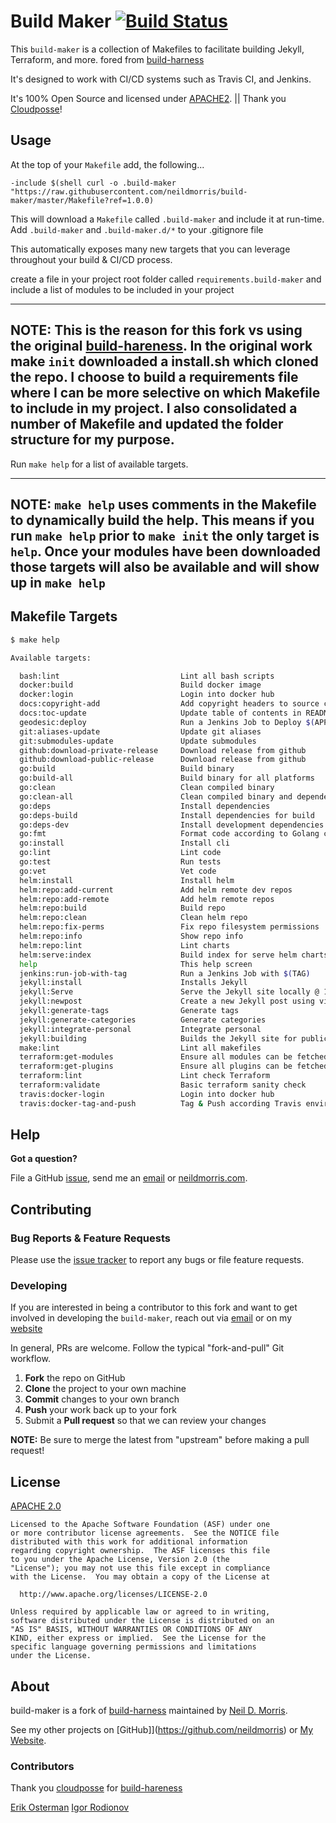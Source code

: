 # Build Maker [![Build Status](https://travis-ci.org/neildmorris/build-maker.svg)](https://travis-ci.org/neildmorris/build-maker)

This `build-maker` is a collection of Makefiles to facilitate building Jekyll, Terraform, and more. fored from [build-harness](https://github.com/cloudposse/build-harness)

It's designed to work with CI/CD systems such as Travis CI, and Jenkins.

It's 100% Open Source and licensed under [APACHE2](LICENSE). || Thank you [Cloudposse](https://github.com/cloudposse)!

## Usage

At the top of your `Makefile` add, the following...

```
-include $(shell curl -o .build-maker "https://raw.githubusercontent.com/neildmorris/build-maker/master/Makefile?ref=1.0.0)
```

This will download a `Makefile` called `.build-maker` and include it at run-time. Add `.build-maker` and `.build-maker.d/*` to your .gitignore file

This automatically exposes many new targets that you can leverage throughout your build & CI/CD process.

create a file in your project root folder called `requirements.build-maker` and include a list of modules to be included in your project

---
NOTE: This is the reason for this fork vs using the original [build-hareness](https://github.com/cloudposse/build-harness).  In the original work make `init` downloaded a install.sh which cloned the repo.  I choose to build a requirements file where I can be more selective on which Makefile to include in my project.  I also consolidated a number of Makefile and updated the folder structure for my purpose.
---

Run `make help` for a list of available targets.

---
NOTE: `make help` uses comments in the Makefile to dynamically build the help.  This means if you run `make help` prior to `make init` the only target is `help`.  Once your modules have been downloaded those targets will also be available and will show up in `make help`
---

## Makefile Targets

```bash
$ make help

Available targets:

  bash:lint                           Lint all bash scripts
  docker:build                        Build docker image
  docker:login                        Login into docker hub
  docs:copyright-add                  Add copyright headers to source code
  docs:toc-update                     Update table of contents in README.md
  geodesic:deploy                     Run a Jenkins Job to Deploy $(APP) with $(CANONICAL_TAG)
  git:aliases-update                  Update git aliases
  git:submodules-update               Update submodules
  github:download-private-release     Download release from github
  github:download-public-release      Download release from github
  go:build                            Build binary
  go:build-all                        Build binary for all platforms
  go:clean                            Clean compiled binary
  go:clean-all                        Clean compiled binary and dependency
  go:deps                             Install dependencies
  go:deps-build                       Install dependencies for build
  go:deps-dev                         Install development dependencies
  go:fmt                              Format code according to Golang convention
  go:install                          Install cli
  go:lint                             Lint code
  go:test                             Run tests
  go:vet                              Vet code
  helm:install                        Install helm
  helm:repo:add-current               Add helm remote dev repos
  helm:repo:add-remote                Add helm remote repos
  helm:repo:build                     Build repo
  helm:repo:clean                     Clean helm repo
  helm:repo:fix-perms                 Fix repo filesystem permissions
  helm:repo:info                      Show repo info
  helm:repo:lint                      Lint charts
  helm:serve:index                    Build index for serve helm charts
  help                                This help screen
  jenkins:run-job-with-tag            Run a Jenkins Job with $(TAG)
  jekyll:install                      Installs Jekyll
  jekyll:Serve                        Serve the Jekyll site locally @ 127.0.0.1:4000
  jekyll:newpost                      Create a new Jekyll post using vi
  jekyll:generate-tags                Generate tags
  jekyll:generate-categories          Generate categories
  jekyll:integrate-personal           Integrate personal
  jekyll:building                     Builds the Jekyll site for publication
  make:lint                           Lint all makefiles
  terraform:get-modules               Ensure all modules can be fetched
  terraform:get-plugins               Ensure all plugins can be fetched
  terraform:lint                      Lint check Terraform
  terraform:validate                  Basic terraform sanity check
  travis:docker-login                 Login into docker hub
  travis:docker-tag-and-push          Tag & Push according Travis environment variables
```

## Help

**Got a question?**

File a GitHub [issue](https://github.com/neildmorris/build-maker/issues), send me an [email](mailto:neil.daren.morris@gmail.com) or [neildmorris.com](https://neildmorris.com#contact).

## Contributing

### Bug Reports & Feature Requests

Please use the [issue tracker](https://github.com/neildmorris/build-maker/issues) to report any bugs or file feature requests.

### Developing

If you are interested in being a contributor to this fork and want to get involved in developing the `build-maker`, reach out via [email](mailto:neil.daren.morris@gmail.com) or on my [website](https://neildmorris.com#contact)

In general, PRs are welcome. Follow the typical "fork-and-pull" Git workflow.

 1. **Fork** the repo on GitHub
 2. **Clone** the project to your own machine
 3. **Commit** changes to your own branch
 4. **Push** your work back up to your fork
 5. Submit a **Pull request** so that we can review your changes

**NOTE:** Be sure to merge the latest from "upstream" before making a pull request!

## License

[APACHE 2.0](LICENSE)

    Licensed to the Apache Software Foundation (ASF) under one
    or more contributor license agreements.  See the NOTICE file
    distributed with this work for additional information
    regarding copyright ownership.  The ASF licenses this file
    to you under the Apache License, Version 2.0 (the
    "License"); you may not use this file except in compliance
    with the License.  You may obtain a copy of the License at

      http://www.apache.org/licenses/LICENSE-2.0

    Unless required by applicable law or agreed to in writing,
    software distributed under the License is distributed on an
    "AS IS" BASIS, WITHOUT WARRANTIES OR CONDITIONS OF ANY
    KIND, either express or implied.  See the License for the
    specific language governing permissions and limitations
    under the License.

## About

build-maker is a fork of [build-harness](https://github.com/cloudposse/build-harness) maintained by [Neil D. Morris](https://neildmorris.com).

See my other projects on [GitHub]](https://github.com/neildmorris) or [My Website](https://neildmorris.com).

  [website]: http://neildmorris.com/
  [community]: https://github.com/neildmorris/
  [get in touch]: http://neildmorris.com/contact/

### Contributors

Thank you [cloudposse](https://github.com/cloudposse) for [build-hareness](https://github.com/cloudposse/build-harness)

[Erik Osterman](https://github.com/osterman/)
[Igor Rodionov](https://github.com/goruha/)
